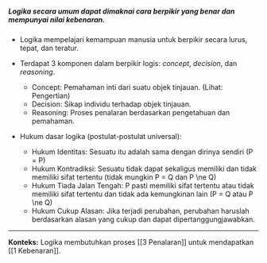 ##### Logika secara umum dapat dimaknai cara berpikir yang benar dan mempunyai nilai kebenaran.

-   Logika mempelajari kemampuan manusia untuk berpikir secara lurus, tepat, dan teratur.    
-   Terdapat 3 komponen dalam berpikir logis: _concept_, _decision_, dan _reasoning_.
    -   Concept: Pemahaman inti dari suatu objek tinjauan. (Lihat: Pengertian)
    -   Decision: Sikap individu terhadap objek tinjauan.
    -   Reasoning: Proses penalaran berdasarkan pengetahuan dan pemahaman.
        
-   Hukum dasar logika (postulat-postulat universal):
    -   Hukum Identitas: Sesuatu itu adalah sama dengan dirinya sendiri (P = P)
    -   Hukum Kontradiksi: Sesuatu tidak dapat sekaligus memiliki dan tidak memiliki sifat tertentu (tidak mungkin P = Q dan P \ne Q)
    -   Hukum Tiada Jalan Tengah: P pasti memiliki sifat tertentu atau tidak memiliki sifat tertentu dan tidak ada kemungkinan lain (P = Q atau P \ne Q)
    -   Hukum Cukup Alasan: Jika terjadi perubahan, perubahan haruslah berdasarkan alasan yang cukup dan dapat dipertanggungjawabkan.

---
**Konteks:** Logika membutuhkan proses [[3 Penalaran]] untuk mendapatkan [[1 Kebenaran]].